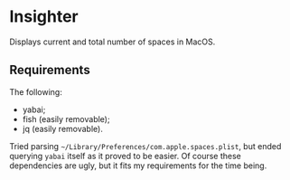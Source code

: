 #  Insighter

Displays current and total number of spaces in MacOS.

## Requirements

The following:

- yabai;
- fish (easily removable);
- jq (easily removable).

Tried parsing `~/Library/Preferences/com.apple.spaces.plist`, but ended querying `yabai` itself as it proved to be easier. Of course these dependencies are ugly, but it fits my requirements for the time being.
